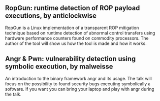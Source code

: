## RopGun: runtime detection of ROP payload executions, by anticlockwise

RopGun is a Linux implementation of a transparent ROP mitigation technique based on runtime detection of abnormal control transfers using hardware performance counters found on commodity processors.
The author of the tool will show us how the tool is made and how it works.

## Angr & Pwn: vulnerability detection using symbolic execution, by malweisse

An introduction to the binary framework angr and its usage. The talk will focus on the possibility to found security bugs executing symbolically a software. If you want you can bring your laptop and play with angr during the talk.
